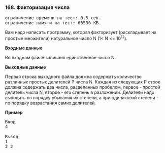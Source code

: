 ### 168. Факторизация числа

<pre>ограничение времени на тест: 0.5 сек.
ограничение памяти на тест: 65536 KB.</pre>

Вам надо написать программу, которая факторизует (раскладывает на простые множители) натуральное число N (1< N <= 10<sup>12</sup>).

**Входные данные**

Во входном файле записано единственное число N.

**Выходные данные**

Первая строка выходного файла должна содержать количество различных простых делителей P числа N. Каждая из следующих P строк должна содержать два числа, разделенных пробелом, первое - простой делитель числа N, второе - его степень в разложении. Делители надо выводить по порядку убывания их степени, а при одинаковой степени - по порядку возрастания самих делителей.

**Пример**

<pre>Ввод
4

Вывод
1 
2 2</pre>
